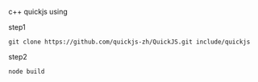 c++ quickjs using


step1
```
git clone https://github.com/quickjs-zh/QuickJS.git include/quickjs 
```

step2
```
node build
```